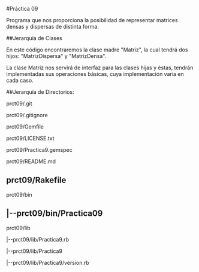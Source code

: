 #Práctica 09

Programa que nos proporciona la posibilidad de representar matrices densas y dispersas de distinta forma.

##Jerarquía de Clases

En este código encontraremos la clase madre "Matriz", la cual tendrá dos hijos: "MatrizDispersa" y "MatrizDensa".

La clase Matriz nos servirá de interfaz para las clases hijas y éstas, tendrán implementadas sus operaciones básicas, cuya implementación varía en cada caso.

##Jerarquía de Directorios:

prct09/.git

prct09/.gitignore

prct09/Gemfile

prct09/LICENSE.txt

prct09/Practica9.gemspec

prct09/README.md

prct09/Rakefile
-------------------------
prct09/bin

|--prct09/bin/Practica09
-------------------------
prct09/lib

|--prct09/lib/Practica9.rb

|--prct09/lib/Practica9

   |--prct09/lib/Practica9/version.rb
